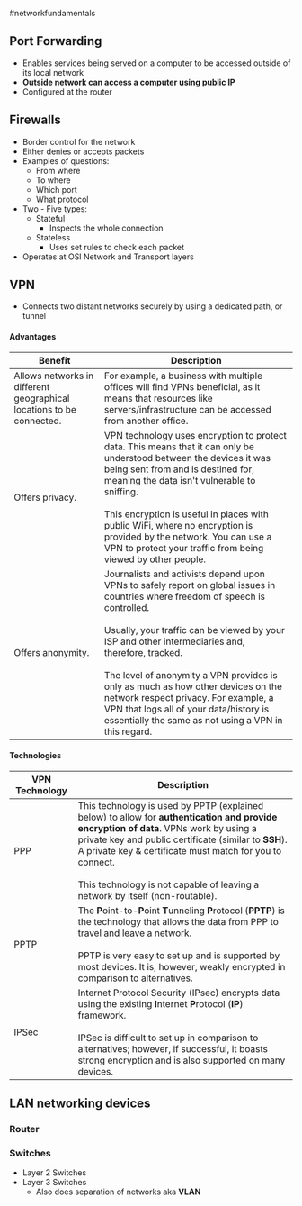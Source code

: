 #networkfundamentals 
## Port Forwarding
- Enables services being served on a computer to be accessed outside of its local network
- **Outside network can access a computer using public IP**
- Configured at the router

## Firewalls
- Border control for the network
- Either denies or accepts packets
- Examples of questions:
	- From where
	- To where
	- Which port
	- What protocol
- Two - Five types:
	- Stateful
		- Inspects the whole connection
	- Stateless
		- Uses set rules to check each packet
- Operates at OSI Network and Transport layers

## VPN
- Connects two distant networks securely by using a dedicated path, or tunnel
#### Advantages

| **Benefit** | **Description** |
| ---- | ---- |
| Allows networks in different geographical locations to be connected. | For example, a business with multiple offices will find VPNs beneficial, as it means that resources like servers/infrastructure can be accessed from another office. |
| Offers privacy. | VPN technology uses encryption to protect data. This means that it can only be understood between the devices it was being sent from and is destined for, meaning the data isn't vulnerable to sniffing.<br><br>This encryption is useful in places with public WiFi, where no encryption is provided by the network. You can use a VPN to protect your traffic from being viewed by other people. |
| Offers anonymity. | Journalists and activists depend upon VPNs to safely report on global issues in countries where freedom of speech is controlled.<br><br>Usually, your traffic can be viewed by your ISP and other intermediaries and, therefore, tracked. <br><br>The level of anonymity a VPN provides is only as much as how other devices on the network respect privacy. For example, a VPN that logs all of your data/history is essentially the same as not using a VPN in this regard. |
#### Technologies

|**VPN Technology**|**Description**|
|---|---|
|PPP|This technology is used by PPTP (explained below) to allow for **authentication and provide encryption of data**. VPNs work by using a private key and public certificate (similar to **SSH**). A private key & certificate must match for you to connect.<br><br>This technology is not capable of leaving a network by itself (non-routable). |
|PPTP|The **P**oint-to-**P**oint **T**unneling **P**rotocol (**PPTP**) is the technology that allows the data from PPP to travel and leave a network. <br><br>PPTP is very easy to set up and is supported by most devices. It is, however, weakly encrypted in comparison to alternatives.|
|IPSec|Internet Protocol Security (IPsec) encrypts data using the existing **I**nternet **P**rotocol (**IP**) framework.<br><br>IPSec is difficult to set up in comparison to alternatives; however, if successful, it boasts strong encryption and is also supported on many devices.|

## LAN networking devices

### Router

### Switches
- Layer 2 Switches
- Layer 3 Switches
	- Also does separation of networks aka **VLAN**


